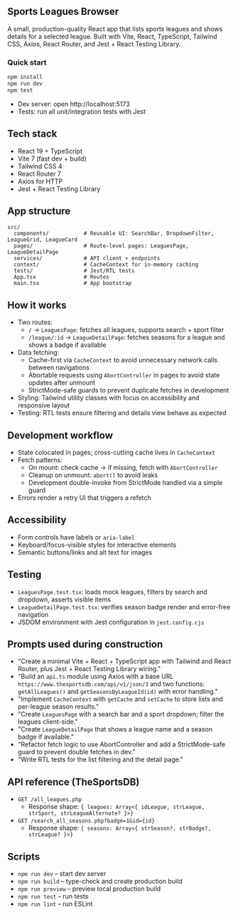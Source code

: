 ## Sports Leagues Browser

A small, production-quality React app that lists sports leagues and shows details for a selected league. Built with Vite, React, TypeScript, Tailwind CSS, Axios, React Router, and Jest + React Testing Library.

### Quick start

```bash
npm install
npm run dev
npm test
```

- Dev server: open http://localhost:5173
- Tests: run all unit/integration tests with Jest

## Tech stack

- React 19 + TypeScript
- Vite 7 (fast dev + build)
- Tailwind CSS 4
- React Router 7
- Axios for HTTP
- Jest + React Testing Library

## App structure

```
src/
  components/           # Reusable UI: SearchBar, DropdownFilter, LeagueGrid, LeagueCard
  pages/                # Route-level pages: LeaguesPage, LeagueDetailPage
  services/             # API client + endpoints
  context/              # CacheContext for in-memory caching
  tests/                # Jest/RTL tests
  App.tsx               # Routes
  main.tsx              # App bootstrap
```

## How it works

- Two routes:
  - `/` → `LeaguesPage`: fetches all leagues, supports search + sport filter
  - `/league/:id` → `LeagueDetailPage`: fetches seasons for a league and shows a badge if available
- Data fetching:
  - Cache-first via `CacheContext` to avoid unnecessary network calls between navigations
  - Abortable requests using `AbortController` in pages to avoid state updates after unmount
  - StrictMode-safe guards to prevent duplicate fetches in development
- Styling: Tailwind utility classes with focus on accessibility and responsive layout
- Testing: RTL tests ensure filtering and details view behave as expected

## Development workflow

- State colocated in pages; cross-cutting cache lives in `CacheContext`
- Fetch patterns:
  - On mount: check cache → if missing, fetch with `AbortController`
  - Cleanup on unmount: `abort()` to avoid leaks
  - Development double-invoke from StrictMode handled via a simple guard
- Errors render a retry UI that triggers a refetch

## Accessibility

- Form controls have labels or `aria-label`
- Keyboard/focus-visible styles for interactive elements
- Semantic buttons/links and alt text for images

## Testing

- `LeaguesPage.test.tsx`: loads mock leagues, filters by search and dropdown, asserts visible items
- `LeagueDetailPage.test.tsx`: verifies season badge render and error-free navigation
- JSDOM environment with Jest configuration in `jest.config.cjs`

## Prompts used during construction

- "Create a minimal Vite + React + TypeScript app with Tailwind and React Router, plus Jest + React Testing Library wiring."
- "Build an `api.ts` module using Axios with a base URL `https://www.thesportsdb.com/api/v1/json/3` and two functions: `getAllLeagues()` and `getSeasonsByLeagueId(id)` with error handling."
- "Implement `CacheContext` with `getCache` and `setCache` to store lists and per-league season results."
- "Create `LeaguesPage` with a search bar and a sport dropdown; filter the leagues client-side."
- "Create `LeagueDetailPage` that shows a league name and a season badge if available."
- "Refactor fetch logic to use AbortController and add a StrictMode-safe guard to prevent double fetches in dev."
- "Write RTL tests for the list filtering and the detail page."

## API reference (TheSportsDB)

- `GET /all_leagues.php`
  - Response shape: `{ leagues: Array<{ idLeague, strLeague, strSport, strLeagueAlternate? }>} `
- `GET /search_all_seasons.php?badge=1&id={id}`
  - Response shape: `{ seasons: Array<{ strSeason?, strBadge?, strLeague? }>} `

## Scripts

- `npm run dev` – start dev server
- `npm run build` – type-check and create production build
- `npm run preview` – preview local production build
- `npm run test` – run tests
- `npm run lint` – run ESLint
